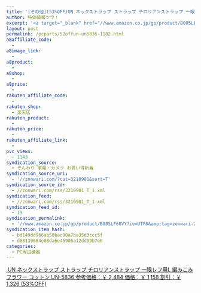 ```yaml
---
title: '[その他](53%OFF)UN ネックストラップ ストラップ チロリアンストラップ 一眼レフ用L 編みこみ フラワー コットン UN-5836 ￥1,158'
author: 特価情報ツウ！
excerpt: '<a target="_blank" href="//www.amazon.co.jp/gp/product/B005LF68VY?ie=UTF8&amp;tag=zonwari-22&amp;linkCode=as2&amp;camp=247&amp;creative=7399&amp;creativeASIN=B005LF68VY"><img src="//ecx.images-amazon.com/images/I/21AoGz-70mL._SL100_.jpg"><br>UN &#12493;&#12483;&#12463;&#12473;&#12488;&#12521;&#12483;&#12503; &#12473;&#12488;&#12521;&#12483;&#12503; &#12481;&#12525;&#12522;&#12450;&#12531;&#12473;&#12488;&#12521;&#12483;&#12503; &#19968;&#30524;&#12524;&#12501;&#29992;L &#32232;&#12415;&#12371;&#12415; &#12501;&#12521;&#12527;&#12540; &#12467;&#12483;&#12488;&#12531; UN-5836<br>&#21442;&#32771;&#20385;&#26684;&#65306;&#65509; 2,484<br>&#20385;&#26684;&#65306;&#65509; 1,158<br>&#21106;&#24341;&#65306;&#65509; 1,326 (53%OFF)</a>'
layout: post
permalink: /pcparts/52offun-un5836-1182.html
a8affiliate_code:
  -
a8image_link:
  -
a8product:
  -
a8shop:
  -
a8price:
  -
rakuten_affiliate_code:
  -
rakuten_shop:
  - 楽天店
rakuten_product:
  -
rakuten_price:
  -
rakuten_affiliate_link:
  -
pvc_views:
  - 1143
syndication_source:
  - ぞんわり 家電・カメラ お買い得新着
syndication_source_uri:
  - '//zonwari.com/?cat=3210981&sort=T'
syndication_source_id:
  - //zonwari.com/rss/3210981_T_1.xml
syndication_feed:
  - //zonwari.com/rss/3210981_T_1.xml
syndication_feed_id:
  - 19
syndication_permalink:
  - '//www.amazon.co.jp/gp/product/B005LF68VY?ie=UTF8&amp;tag=zonwari-22&amp;linkCode=as2&amp;camp=247&amp;creative=7399&amp;creativeASIN=B005LF68VY'
syndication_item_hash:
  - bd149dd966ab50bac90a7ba35d3ccc5f
  - d68139664e08da6e45906a12dd99b7e6
categories:
  - PC周辺機器
---
```

[<img src='//i0.wp.com/ecx.images-amazon.com/images/I/21AoGz-70mL._SL150_.jpg?w=546' title="" alt="" data-recalc-dims="1" />
UN ネックストラップ ストラップ チロリアンストラップ 一眼レフ用L 編みこみ フラワー コットン UN-5836
参考価格：￥ 2,484
価格：￥ 1,158
割引：￥ 1,326 (53%OFF)][1]

 [1]: //www.amazon.co.jp/gp/product/B005LF68VY?ie=UTF8&#038;tag=tokkajohotsu-22&#038;linkCode=as2&#038;camp=247&#038;creative=7399&#038;creativeASIN=B005LF68VY